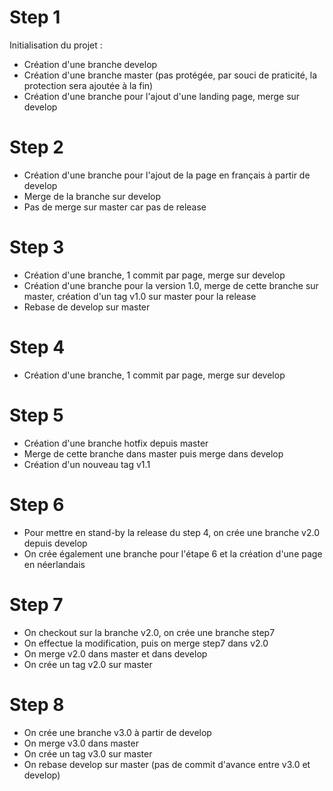 # Step 1

Initialisation du projet :
- Création d'une branche develop
- Création d'une branche master (pas protégée, par souci de praticité, la protection sera ajoutée à la fin)
- Création d'une branche pour l'ajout d'une landing page, merge sur develop

# Step 2

- Création d'une branche pour l'ajout de la page en français à partir de develop
- Merge de la branche sur develop
- Pas de merge sur master car pas de release

# Step 3

- Création d'une branche, 1 commit par page, merge sur develop
- Création d'une branche pour la version 1.0, merge de cette branche sur master, création d'un tag v1.0 sur master pour la release
- Rebase de develop sur master

# Step 4

- Création d'une branche, 1 commit par page, merge sur develop

# Step 5

- Création d'une branche hotfix depuis master
- Merge de cette branche dans master puis merge dans develop
- Création d'un nouveau tag v1.1

# Step 6

- Pour mettre en stand-by la release du step 4, on crée une branche v2.0 depuis develop
- On crée également une branche pour l'étape 6 et la création d'une page en néerlandais

# Step 7

- On checkout sur la branche v2.0, on crée une branche step7
- On effectue la modification, puis on merge step7 dans v2.0
- On merge v2.0 dans master et dans develop
- On crée un tag v2.0 sur master

# Step 8

- On crée une branche v3.0 à partir de develop
- On merge v3.0 dans master
- On crée un tag v3.0 sur master
- On rebase develop sur master (pas de commit d'avance entre v3.0 et develop)